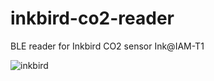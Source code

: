 # inkbird-co2-reader
BLE reader for Inkbird CO2 sensor Ink@IAM-T1

![inkbird](https://github.com/cyrils/inkbird-co2-reader/assets/5549113/637bb8c9-2aec-4d40-a5bd-bc2191fa5619)
